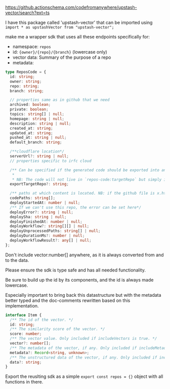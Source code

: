 https://github.actionschema.com/codefromanywhere/upstash-vector/search?ext=ts

I have this package called 'upstash-vector' that can be imported using `import * as upstashVector from "upstash-vector";`

make me a wrapper sdk that uses all these endpoints specifically for:

- namespace: `repos`
- id: `{owner}/{repo}/{branch}` (lowercase only)
- vector data: Summary of the purpose of a repo
- metadata:

```ts
type ReposCode = {
  id: string;
  owner: string;
  repo: string;
  branch: string;

  // properties same as in github that we need
  archived: boolean;
  private: boolean;
  topics: string[] | null;
  homepage: string | null;
  description: string | null;
  created_at: string;
  updated_at: string;
  pushed_at: string | null;
  default_branch: string;

  /**cloudflare location*/
  serverUrl?: string | null;
  // properties specific to irfc cloud

  /** Can be specified if the generated code should be exported into another repo. Will use `repo` as source, and `targetRepo` to put the results if exporerted.
   *
   * NB: The code will not live in `repos-code:targetRepo` but simply in repo, the export just won't push it there.  */
  exportTargetRepo?: string;

  /** paths at which content is located. NB: if the github file is x.html.md, only x.html will show up here*/
  codePaths: string[];
  deployStartedAt: number | null;
  /** If we can't use this repo, the error can be set here*/
  deployError?: string | null;
  deploySha: string | null;
  deployFinishedAt: number | null;
  deployWorkflow?: string[][] | null;
  deployUnprocessedPaths: string[] | null;
  deployDurationMs?: number | null;
  deployWorkflowResult?: any[] | null;
};
```

Don't include vector:number[] anywhere, as it is always converted from and to the data.

Please ensure the sdk is type safe and has all needed functionality.

Be sure to build up the id by its components, and the id is always made lowercase.

Especially important to bring back this datastructure but with the metadata better typed and the doc-comments rewritten based on this implementation.

```ts
interface Item {
  /** The id of the vector. */
  id: string;
  /** The similarity score of the vector. */
  score: number;
  /** The vector value. Only included if includeVectors is true. */
  vector?: number[];
  /** The metadata of the vector, if any. Only included if includeMetadata is true. */
  metadata?: Record<string, unknown>;
  /** The unstructured data of the vector, if any. Only included if includeData is true. */
  data?: string;
}
```

Export the reuslting sdk as a simple `export const repos = {}` object with all functions in there.
